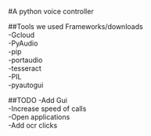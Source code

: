 #A python voice controller

##Tools we used
Frameworks/downloads  
-Gcloud  
-PyAudio  
-pip  
-portaudio  
-tesseract  
-PIL  
-pyautogui  

##TODO
-Add Gui  
-Increase speed of calls  
-Open applications  
-Add ocr clicks   
